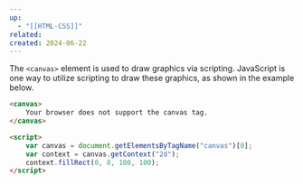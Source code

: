 ```yaml
---
up:
  - "[[HTML-CSS]]"
related: 
created: 2024-06-22
---
```


The `<canvas>` element is used to draw graphics via scripting. 
JavaScript is one way to utilize scripting to draw these graphics, as shown in the example below.

```html
<canvas>
    Your browser does not support the canvas tag.
</canvas>

<script>
    var canvas = document.getElementsByTagName("canvas")[0];
    var context = canvas.getContext("2d");
    context.fillRect(0, 0, 100, 100);
</script>
```